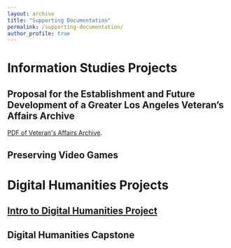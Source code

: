 ```yaml
---
layout: archive
title: "Supporting Documentation"
permalink: /supporting-documentation/
author_profile: true
---
```


Information Studies Projects
======

Proposal for the Establishment and Future Development of a Greater Los Angeles Veteran’s Affairs Archive
------

[PDF of Veteran's Affairs Archive](/files/VeteransAffairsArchive.pdf).

Preserving Video Games
------

Digital Humanities Projects
======

[Intro to Digital Humanities Project](/dh201.html)
------

Digital Humanities Capstone
------
